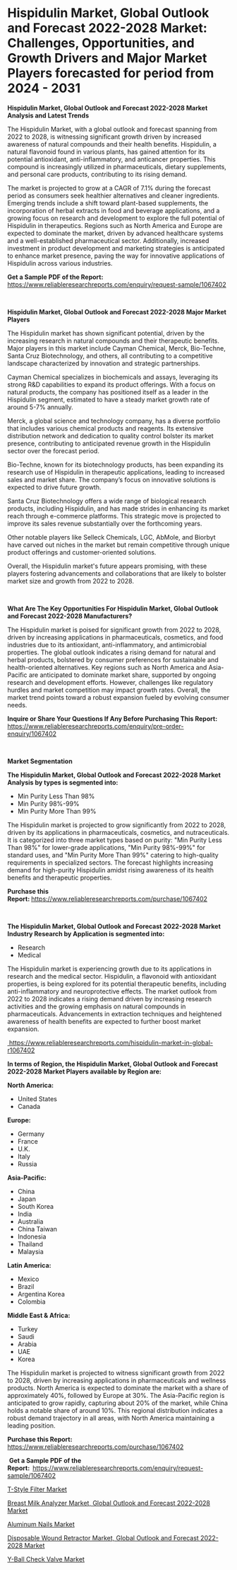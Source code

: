 <p><h1>Hispidulin Market, Global Outlook and Forecast 2022-2028 Market: Challenges, Opportunities, and Growth Drivers and Major Market Players forecasted for period from 2024 - 2031</h1></p><p><strong>Hispidulin Market, Global Outlook and Forecast 2022-2028 Market Analysis and Latest Trends</strong></p>
<p><p>The Hispidulin Market, with a global outlook and forecast spanning from 2022 to 2028, is witnessing significant growth driven by increased awareness of natural compounds and their health benefits. Hispidulin, a natural flavonoid found in various plants, has gained attention for its potential antioxidant, anti-inflammatory, and anticancer properties. This compound is increasingly utilized in pharmaceuticals, dietary supplements, and personal care products, contributing to its rising demand.</p><p>The market is projected to grow at a CAGR of 7.1% during the forecast period as consumers seek healthier alternatives and cleaner ingredients. Emerging trends include a shift toward plant-based supplements, the incorporation of herbal extracts in food and beverage applications, and a growing focus on research and development to explore the full potential of Hispidulin in therapeutics. Regions such as North America and Europe are expected to dominate the market, driven by advanced healthcare systems and a well-established pharmaceutical sector. Additionally, increased investment in product development and marketing strategies is anticipated to enhance market presence, paving the way for innovative applications of Hispidulin across various industries.</p></p>
<p><strong>Get a Sample PDF of the Report:&nbsp;</strong> <a href="https://www.reliableresearchreports.com/enquiry/request-sample/1067402?utm_campaign=8&utm_medium=2&utm_source=Github&utm_content=ia&utm_term=29102024&utm_id=hispidulin-market-global-outlook-and-forecast-2022-2028">https://www.reliableresearchreports.com/enquiry/request-sample/1067402</a></p>
<p>&nbsp;</p>
<p><strong>Hispidulin Market, Global Outlook and Forecast 2022-2028 Major Market Players</strong></p>
<p><p>The Hispidulin market has shown significant potential, driven by the increasing research in natural compounds and their therapeutic benefits. Major players in this market include Cayman Chemical, Merck, Bio-Techne, Santa Cruz Biotechnology, and others, all contributing to a competitive landscape characterized by innovation and strategic partnerships.</p><p>Cayman Chemical specializes in biochemicals and assays, leveraging its strong R&D capabilities to expand its product offerings. With a focus on natural products, the company has positioned itself as a leader in the Hispidulin segment, estimated to have a steady market growth rate of around 5-7% annually.</p><p>Merck, a global science and technology company, has a diverse portfolio that includes various chemical products and reagents. Its extensive distribution network and dedication to quality control bolster its market presence, contributing to anticipated revenue growth in the Hispidulin sector over the forecast period.</p><p>Bio-Techne, known for its biotechnology products, has been expanding its research use of Hispidulin in therapeutic applications, leading to increased sales and market share. The company’s focus on innovative solutions is expected to drive future growth.</p><p>Santa Cruz Biotechnology offers a wide range of biological research products, including Hispidulin, and has made strides in enhancing its market reach through e-commerce platforms. This strategic move is projected to improve its sales revenue substantially over the forthcoming years.</p><p>Other notable players like Selleck Chemicals, LGC, AbMole, and Biorbyt have carved out niches in the market but remain competitive through unique product offerings and customer-oriented solutions.</p><p>Overall, the Hispidulin market's future appears promising, with these players fostering advancements and collaborations that are likely to bolster market size and growth from 2022 to 2028.</p></p>
<p>&nbsp;</p>
<p><strong>What Are The Key Opportunities For Hispidulin Market, Global Outlook and Forecast 2022-2028 Manufacturers?</strong></p>
<p><p>The Hispidulin market is poised for significant growth from 2022 to 2028, driven by increasing applications in pharmaceuticals, cosmetics, and food industries due to its antioxidant, anti-inflammatory, and antimicrobial properties. The global outlook indicates a rising demand for natural and herbal products, bolstered by consumer preferences for sustainable and health-oriented alternatives. Key regions such as North America and Asia-Pacific are anticipated to dominate market share, supported by ongoing research and development efforts. However, challenges like regulatory hurdles and market competition may impact growth rates. Overall, the market trend points toward a robust expansion fueled by evolving consumer needs.</p></p>
<p><strong>Inquire or Share Your Questions If Any Before Purchasing This Report:</strong> <a href="https://www.reliableresearchreports.com/enquiry/pre-order-enquiry/1067402?utm_campaign=8&utm_medium=2&utm_source=Github&utm_content=ia&utm_term=29102024&utm_id=hispidulin-market-global-outlook-and-forecast-2022-2028">https://www.reliableresearchreports.com/enquiry/pre-order-enquiry/1067402</a></p>
<p>&nbsp;</p>
<p><strong>Market Segmentation</strong></p>
<p><strong>The Hispidulin Market, Global Outlook and Forecast 2022-2028 Market Analysis by types is segmented into:</strong></p>
<p><ul><li>Min Purity Less Than 98%</li><li>Min Purity 98%-99%</li><li>Min Purity More Than 99%</li></ul></p>
<p><p>The Hispidulin market is projected to grow significantly from 2022 to 2028, driven by its applications in pharmaceuticals, cosmetics, and nutraceuticals. It is categorized into three market types based on purity: "Min Purity Less Than 98%" for lower-grade applications, "Min Purity 98%-99%" for standard uses, and "Min Purity More Than 99%" catering to high-quality requirements in specialized sectors. The forecast highlights increasing demand for high-purity Hispidulin amidst rising awareness of its health benefits and therapeutic properties.</p></p>
<p><strong>Purchase this Report:&nbsp;</strong><a href="https://www.reliableresearchreports.com/purchase/1067402?utm_campaign=8&utm_medium=2&utm_source=Github&utm_content=ia&utm_term=29102024&utm_id=hispidulin-market-global-outlook-and-forecast-2022-2028">https://www.reliableresearchreports.com/purchase/1067402</a></p>
<p>&nbsp;</p>
<p><strong>The Hispidulin Market, Global Outlook and Forecast 2022-2028 Market Industry Research by Application is segmented into:</strong></p>
<p><ul><li>Research</li><li>Medical</li></ul></p>
<p><p>The Hispidulin market is experiencing growth due to its applications in research and the medical sector. Hispidulin, a flavonoid with antioxidant properties, is being explored for its potential therapeutic benefits, including anti-inflammatory and neuroprotective effects. The market outlook from 2022 to 2028 indicates a rising demand driven by increasing research activities and the growing emphasis on natural compounds in pharmaceuticals. Advancements in extraction techniques and heightened awareness of health benefits are expected to further boost market expansion.</p></p>
<p><a href="https://www.reliableresearchreports.com/hispidulin-market-in-global-r1067402?utm_campaign=8&utm_medium=2&utm_source=Github&utm_content=ia&utm_term=29102024&utm_id=hispidulin-market-global-outlook-and-forecast-2022-2028">&nbsp;https://www.reliableresearchreports.com/hispidulin-market-in-global-r1067402</a></p>
<p><strong>In terms of Region, the Hispidulin Market, Global Outlook and Forecast 2022-2028 Market Players available by Region are:</strong></p>
<p>
    <p> <strong> North America: </strong>
        <ul>
            <li>United States</li>
            <li>Canada</li>
        </ul>
        </p> 
    <p> <strong> Europe: </strong>
        <ul>
            <li>Germany</li>
            <li>France</li>
            <li>U.K.</li>
            <li>Italy</li>
            <li>Russia</li>
        </ul>
        </p> 
    <p> <strong> Asia-Pacific: </strong>
        <ul>
            <li>China</li>
            <li>Japan</li>
            <li>South Korea</li>
            <li>India</li>
            <li>Australia</li>
            <li>China Taiwan</li>
            <li>Indonesia</li>
            <li>Thailand</li>
            <li>Malaysia</li>
        </ul>
        </p> 
    <p> <strong> Latin America: </strong>
        <ul>
            <li>Mexico</li>
            <li>Brazil</li>
            <li>Argentina Korea</li>
            <li>Colombia</li>
        </ul>
        </p> 
    <p> <strong> Middle East & Africa: </strong>
        <ul>
            <li>Turkey</li>
            <li>Saudi</li>
            <li>Arabia</li>
            <li>UAE</li>
            <li>Korea</li>
        </ul>
    </p>
    </p>
<p><p>The Hispidulin market is projected to witness significant growth from 2022 to 2028, driven by increasing applications in pharmaceuticals and wellness products. North America is expected to dominate the market with a share of approximately 40%, followed by Europe at 30%. The Asia-Pacific region is anticipated to grow rapidly, capturing about 20% of the market, while China holds a notable share of around 10%. This regional distribution indicates a robust demand trajectory in all areas, with North America maintaining a leading position.</p></p>
<p><strong>Purchase this Report: </strong><a href="https://www.reliableresearchreports.com/purchase/1067402?utm_campaign=8&utm_medium=2&utm_source=Github&utm_content=ia&utm_term=29102024&utm_id=hispidulin-market-global-outlook-and-forecast-2022-2028">https://www.reliableresearchreports.com/purchase/1067402</a></p>
<p>&nbsp;<strong>Get a Sample PDF of the Report:&nbsp;&nbsp;</strong><a href="https://www.reliableresearchreports.com/enquiry/request-sample/1067402?utm_campaign=8&utm_medium=2&utm_source=Github&utm_content=ia&utm_term=29102024&utm_id=hispidulin-market-global-outlook-and-forecast-2022-2028">https://www.reliableresearchreports.com/enquiry/request-sample/1067402</a></p>
<p><strong></strong></p>
<p><p><a href="https://issuu.com/reportprime-2/docs/t-style-filter-market-size-2030.ppt_cd3c64d33a6001?utm_campaign=8&utm_medium=2&utm_source=Github&utm_content=ia&utm_term=29102024&utm_id=hispidulin-market-global-outlook-and-forecast-2022-2028">T-Style Filter Market</a></p><p><a href="https://github.com/loftinirkaakcsu/Market-Research-Report-List-1/blob/main/breast-milk-analyzer-market-global-outlook-and-forecast-2022-2028-market.md?utm_campaign=8&utm_medium=2&utm_source=Github&utm_content=ia&utm_term=29102024&utm_id=hispidulin-market-global-outlook-and-forecast-2022-2028">Breast Milk Analyzer Market, Global Outlook and Forecast 2022-2028 Market</a></p><p><a href="https://www.linkedin.com/pulse/aluminum-nails-momentum-charting-92-cagr-path-2024-2031-mkt-nova-9yocf?utm_campaign=8&utm_medium=2&utm_source=Github&utm_content=ia&utm_term=29102024&utm_id=hispidulin-market-global-outlook-and-forecast-2022-2028">Aluminum Nails Market</a></p><p><a href="https://github.com/cliffxbwergin/Market-Research-Report-List-1/blob/main/disposable-wound-retractor-market-global-outlook-and-forecast-2022-2028-market.md?utm_campaign=8&utm_medium=2&utm_source=Github&utm_content=ia&utm_term=29102024&utm_id=hispidulin-market-global-outlook-and-forecast-2022-2028">Disposable Wound Retractor Market, Global Outlook and Forecast 2022-2028 Market</a></p><p><a href="https://issuu.com/reportprime-2/docs/y-ball-check-valve-market-size-2030_bf2fbe3d4febb0?utm_campaign=8&utm_medium=2&utm_source=Github&utm_content=ia&utm_term=29102024&utm_id=hispidulin-market-global-outlook-and-forecast-2022-2028">Y-Ball Check Valve Market</a></p></p>